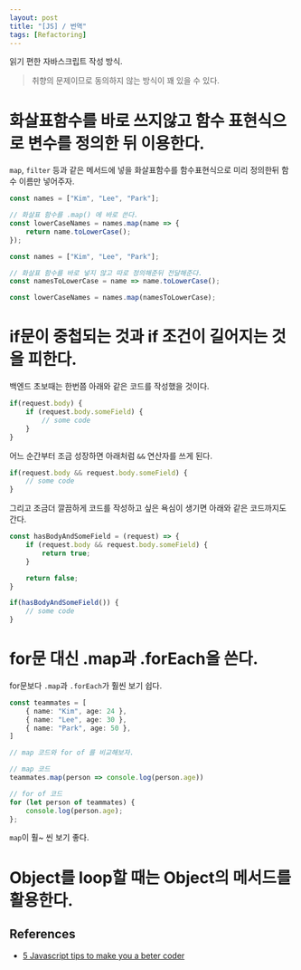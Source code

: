 ```yaml
---
layout: post
title: "[JS] / 번역"
tags: [Refactoring]
---
```


읽기 편한 자바스크립트 작성 방식.

>취향의 문제이므로 동의하지 않는 방식이 꽤 있을 수 있다.

# 화살표함수를 바로 쓰지않고 함수 표현식으로 변수를 정의한 뒤 이용한다.
`map`, `filter` 등과 같은 메서드에 넣을 화살표함수를 함수표현식으로 미리 정의한뒤 함수 이름만 넣어주자.

```ts
const names = ["Kim", "Lee", "Park"];

// 화살표 함수를 .map() 에 바로 쓴다.
const lowerCaseNames = names.map(name => {
    return name.toLowerCase();
});
```

```ts
const names = ["Kim", "Lee", "Park"];

// 화살표 함수를 바로 넣지 않고 따로 정의해준뒤 전달해준다.
const namesToLowerCase = name => name.toLowerCase();

const lowerCaseNames = names.map(namesToLowerCase);
```

# if문이 중첩되는 것과 if 조건이 길어지는 것을 피한다.
백엔드 초보때는 한번쯤 아래와 같은 코드를 작성했을 것이다.
```ts
if(request.body) {
    if (request.body.someField) {
        // some code
    }
}
```

어느 순간부터 조금 성장하면 아래처럼 `&&` 연산자를 쓰게 된다.
```ts
if(request.body && request.body.someField) {
    // some code
}
```

그리고 조금더 깔끔하게 코드를 작성하고 싶은 욕심이 생기면 아래와 같은 코드까지도 간다.

```ts
const hasBodyAndSomeField = (request) => {
    if (request.body && request.body.someField) {
        return true;
    }

    return false;
}

if(hasBodyAndSomeField()) {
    // some code
}
```

# for문 대신 .map과 .forEach을 쓴다.
for문보다 `.map`과 `.forEach`가 훨씬 보기 쉽다.
```ts
const teammates = [
    { name: "Kim", age: 24 },
    { name: "Lee", age: 30 },
    { name: "Park", age: 50 },
]

// map 코드와 for of 를 비교해보자.

// map 코드
teammates.map(person => console.log(person.age))

// for of 코드
for (let person of teammates) {
    console.log(person.age);
};
```
`map`이 훨~ 씬 보기 좋다.

# Object를 loop할 때는 Object의 메서드를 활용한다.



## References
- [5 Javascript tips to make you a beter coder](https://betterprogramming.pub/5-javascript-tips-to-make-you-a-better-coder-f5de38cf782b)
